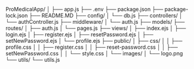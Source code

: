 ProMedicalApp/
│
├── app.js
├── .env
├── package.json
├── package-lock.json
├── README.MD
├── config/
│   └── db.js
├── controllers/
│   └── authController.js
├── middleware/
│   └── auth.js
├── models/
├── routes/
│   ├── auth.js
│   └── pages.js
├── views/
│   ├── index.ejs
│   ├── login.ejs
│   ├── register.ejs
│   ├── resetPassword.ejs
│   ├── setNewPassword.ejs
│   └── profile.ejs
├── public/
│   ├── css/
│   │   ├── profile.css
│   │   ├── register.css
│   │   ├── reset-password.css
│   │   ├── setNewPassword.css
│   │   └── style.css
│   └── images/
│       └── logo.png
└── utils/
    └── utils.js
